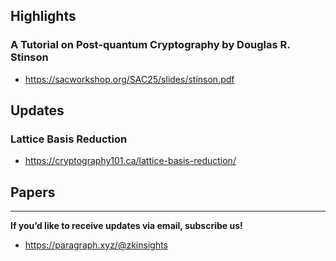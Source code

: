 ## Highlights
### A Tutorial on Post-quantum Cryptography by Douglas R. Stinson 
- <https://sacworkshop.org/SAC25/slides/stinson.pdf>

## Updates
### Lattice Basis Reduction
- <https://cryptography101.ca/lattice-basis-reduction/>

## Papers

---
**If you’d like to receive updates via email, subscribe us!**

- <https://paragraph.xyz/@zkinsights>
